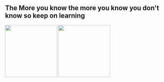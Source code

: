 ## The More you know the more you know you don't know so keep on learning 

<div>
  <img height="170", align="left" src="https://github-readme-stats.vercel.app/api?username=SamoraMachel&show_icons=true&theme=radical" />
  <img height="170", align="" src="https://github-readme-stats.vercel.app/api/top-langs/?username=SamoraMachel&layout=compact&title_color=fff&text_color=fff&bg_color=151515" />
</div>

<!--
**SamoraMachel/SamoraMachel** is a ✨ _special_ ✨ repository because its `README.md` (this file) appears on your GitHub profile.

Here are some ideas to get you started:
### Hi there 👋
- 🔭 I’m currently working on ...
- 🌱 I’m currently learning ...
- 👯 I’m looking to collaborate on ...
- 🤔 I’m looking for help with ...
- 💬 Ask me about ...
- 📫 How to reach me: ...
- 😄 Pronouns: ...
- ⚡ Fun fact: ...
-->

